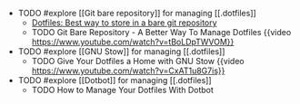 - TODO #explore [[Git bare repository]] for managing [[.dotfiles]]
	- [Dotfiles: Best way to store in a bare git repository](https://www.atlassian.com/git/tutorials/dotfiles)
	- TODO Git Bare Repository - A Better Way To Manage Dotfiles
	  {{video https://www.youtube.com/watch?v=tBoLDpTWVOM}}
- TODO #explore [[GNU Stow]] for managing [[.dotfiles]]
	- TODO Give Your Dotfiles a Home with GNU Stow
	  {{video https://www.youtube.com/watch?v=CxAT1u8G7is}}
- TODO #explore [[Dotbot]] for managing [[.dotfiles]]
	- TODO How to Manage Your Dotfiles With Dotbot